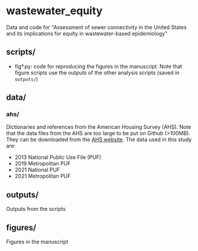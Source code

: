 # wastewater_equity
Data and code for "Assessment of sewer connectivity in the United States and its implications for equity in wastewater-based epidemiology"

## scripts/
* fig*.py: code for reproducing the figures in the manuscript. Note that figure scripts use the outputs of the other analysis scripts (saved in `outputs/`) 

## data/
### ahs/
Dictionaries and references from the American Housing Survey (AHS). Note that the data files from the AHS are too large to be put on Github (>100MB). They can be downloaded from the [AHS website](https://www.census.gov/programs-surveys/ahs/data.html). The data used in this study are:
* 2013 National Public Use File (PUF)
* 2019 Metropolitan PUF
* 2021 National PUF
* 2021 Metropolitan PUF

## outputs/
Outputs from the scripts

## figures/
Figures in the manuscript
